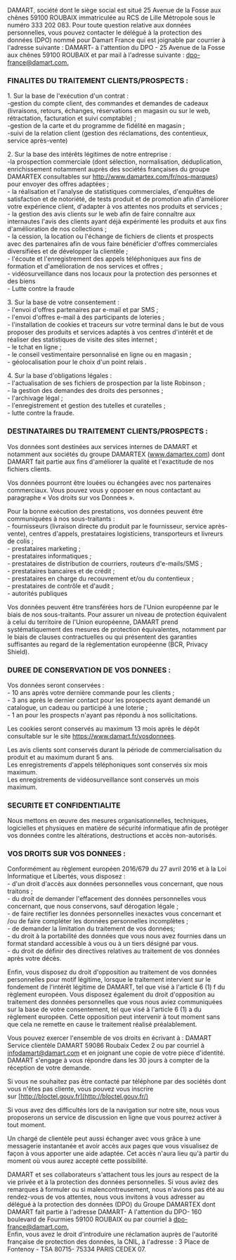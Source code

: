 DAMART, société dont le siège social est situé 25 Avenue de la Fosse aux chênes 59100 ROUBAIX immatriculée au RCS de Lille Métropole sous le numéro 333 202 083. Pour toute question relative aux données personnelles, vous pouvez contacter le délégué à la protection des données (DPO) nommé pour Damart France qui est joignable par courrier à l'adresse suivante : DAMART- à l'attention du DPO - 25 Avenue de la Fosse aux chênes 59100 ROUBAIX et par mail à l'adresse suivante : [dpo-france@damart.com.](mailto:dpo-france@damart.com)

  

### FINALITES DU TRAITEMENT CLIENTS/PROSPECTS :

1\. Sur la base de l'exécution d'un contrat :  
\-gestion du compte client, des commandes et demandes de cadeaux (livraisons, retours, échanges, réservations en magasin ou sur le web, rétractation, facturation et suivi comptable) ;  
\-gestion de la carte et du programme de fidélité en magasin ;  
\-suivi de la relation client (gestion des réclamations, des contentieux, service après-vente)

2\. Sur la base des intérêts légitimes de notre entreprise :  
\-la prospection commerciale (dont sélection, normalisation, déduplication, enrichissement notamment auprès des sociétés françaises du groupe DAMARTEX consultables sur http://www.damartex.com/fr/nos-marques) pour envoyer des offres adaptées ;  
\- la réalisation et l'analyse de statistiques commerciales, d'enquêtes de satisfaction et de notoriété, de tests produit et de promotion afin d'améliorer votre expérience client, d'adapter à vos attentes nos produits et services ;  
\- la gestion des avis clients sur le web afin de faire connaître aux internautes l'avis des clients ayant déjà expérimenté les produits et aux fins d'amélioration de nos collections ;  
\- la cession, la location ou l'échange de fichiers de clients et prospects avec des partenaires afin de vous faire bénéficier d'offres commerciales diversifiées et de développer la clientèle ;  
\- l'écoute et l'enregistrement des appels téléphoniques aux fins de formation et d'amélioration de nos services et offres ;  
\- vidéosurveillance dans nos locaux pour la protection des personnes et des biens  
\- Lutte contre la fraude

3\. Sur la base de votre consentement :  
\- l'envoi d'offres partenaires par e-mail et par SMS ;  
\- l'envoi d'offres e-mail à des participants de loteries ;  
\- l'installation de cookies et traceurs sur votre terminal dans le but de vous proposer des produits et services adaptés à vos centres d'intérêt et de réaliser des statistiques de visite des sites internet ;  
\- le tchat en ligne ;  
\- le conseil vestimentaire personnalisé en ligne ou en magasin ;  
\- géolocalisation pour le choix d'un point relais .

4\. Sur la base d'obligations légales :  
\- l'actualisation de ses fichiers de prospection par la liste Robinson ;  
\- la gestion des demandes des droits des personnes ;  
\- l'archivage légal ;  
\- l'enregistrement et gestion des tutelles et curatelles ;  
\- lutte contre la fraude.

  

### DESTINATAIRES DU TRAITEMENT CLIENTS/PROSPECTS :

Vos données sont destinées aux services internes de DAMART et notamment aux sociétés du groupe DAMARTEX (www.damartex.com) dont DAMART fait partie aux fins d'améliorer la qualité et l'exactitude de nos fichiers clients.

Vos données pourront être louées ou échangées avec nos partenaires commerciaux. Vous pouvez vous y opposer en nous contactant au paragraphe « Vos droits sur vos Données ».

Pour la bonne exécution des prestations, vos données peuvent être communiquées à nos sous-traitants :  
\- fournisseurs (livraison directe du produit par le fournisseur, service après-vente), centres d'appels, prestataires logisticiens, transporteurs et livreurs de colis ;  
\- prestataires marketing ;  
\- prestataires informatiques ;  
\- prestataires de distribution de courriers, routeurs d'e-mails/SMS ;  
\- prestataires bancaires et de crédit ;  
\- prestataires en charge du recouvrement et/ou du contentieux ;  
\- prestataires de contrôle et d'audit ;  
\- autorités publiques

Vos données peuvent être transférées hors de l'Union européenne par le biais de nos sous-traitants. Pour assurer un niveau de protection équivalent à celui du territoire de l'Union européenne, DAMART prend systématiquement des mesures de protection équivalentes, notamment par le biais de clauses contractuelles ou qui présentent des garanties suffisantes au regard de la règlementation européenne (BCR, Privacy Shield).

  

### DUREE DE CONSERVATION DE VOS DONNEES :

Vos données seront conservées :  
\- 10 ans après votre dernière commande pour les clients ;  
\- 3 ans après le dernier contact pour les prospects ayant demandé un catalogue, un cadeau ou participé à une loterie ;  
\- 1 an pour les prospects n'ayant pas répondu à nos sollicitations.

Les cookies seront conservés au maximum 13 mois après le dépôt consultable sur le site https://www.damart.fr/vosdonnees.

Les avis clients sont conservés durant la période de commercialisation du produit et au maximum durant 5 ans.  
Les enregistrements d'appels téléphoniques sont conservés six mois maximum.  
Les enregistrements de vidéosurveillance sont conservés un mois maximum.

  

### SECURITE ET CONFIDENTIALITE

Nous mettons en œuvre des mesures organisationnelles, techniques, logicielles et physiques en matière de sécurité informatique afin de protéger vos données contre les altérations, destructions et accès non-autorisés.

  

### VOS DROITS SUR VOS DONNEES :

Conformément au règlement européen 2016/679 du 27 avril 2016 et à la Loi Informatique et Libertés, vous disposez :  
\- d'un droit d'accès aux données personnelles vous concernant, que nous traitons ;  
\- du droit de demander l'effacement des données personnelles vous concernant, que nous conservons, sauf dérogation légale ;  
\- de faire rectifier les données personnelles inexactes vous concernant et /ou de faire compléter les données personnelles incomplètes ;  
\- de demander la limitation du traitement de vos données;  
\- du droit à la portabilité des données que vous nous avez fournies dans un format standard accessible à vous ou à un tiers désigné par vous.  
\- du droit de définir des directives relatives au traitement de vos données après votre décès.

Enfin, vous disposez du droit d'opposition au traitement de vos données personnelles pour motif légitime, lorsque le traitement intervient sur le fondement de l'intérêt légitime de DAMART, tel que visé à l'article 6 (1) f du règlement européen. Vous disposez également du droit d'opposition au traitement des données personnelles que vous nous aviez communiquées sur la base de votre consentement, tel que visé à l'article 6 (1) a du règlement européen. Cette opposition peut intervenir à tout moment sans que cela ne remette en cause le traitement réalisé préalablement.

Vous pouvez exercer l'ensemble de vos droits en écrivant à : DAMART Service clientèle DAMART 59086 Roubaix Cedex 2 ou par courriel à infodamart@damart.com et en joignant une copie de votre pièce d'identité. DAMART s'engage à vous répondre dans les 30 jours à compter de la réception de votre demande.

Si vous ne souhaitez pas être contacté par téléphone par des sociétés dont vous n'êtes pas cliente, vous pouvez vous inscrire sur [http://bloctel.gouv.fr](http://bloctel.gouv.fr/)

Si vous avez des difficultés lors de la navigation sur notre site, nous vous proposerons un service de discussion en ligne que vous pourrez activer à tout moment.

Un chargé de clientèle peut aussi échanger avec vous grâce à une messagerie instantanée et avoir accès aux pages que vous visualisez de façon à vous apporter une aide adaptée. Cet accès n'aura lieu qu'à partir du moment où vous aurez accepté cette possibilité.

DAMART et ses collaborateurs s'attachent tous les jours au respect de la vie privée et à la protection des données personnelles. Si vous aviez des remarques à formuler ou si malencontreusement, nous n'avions pas été au rendez-vous de vos attentes, nous vous invitons à vous adresser au délégué à la protection des données (DPO) du Groupe DAMARTEX dont DAMART fait partie à l'adresse DAMART- A l'attention du DPO- 160 boulevard de Fourmies 59100 ROUBAIX ou par courriel à [dpo-france@damart.com.](mailto:dpo-france@damart.com)  
Enfin, vous avez le droit d'introduire une réclamation auprès de l'autorité française de protection des données, la CNIL, à l'adresse : 3 Place de Fontenoy - TSA 80715- 75334 PARIS CEDEX 07.
